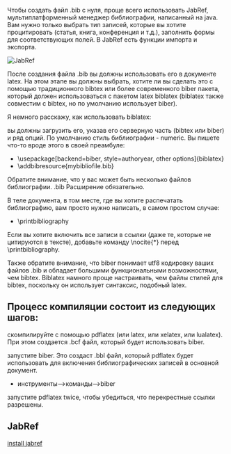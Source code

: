 
Чтобы создать файл .bib с нуля, проще всего использовать JabRef, мультиплатформенный менеджер библиографии, написанный на java. Вам нужно только выбрать тип записей, которые вы хотите процитировать (статья, книга, конференция и т.д.), заполнить формы для соответствующих полей. В JabRef есть функции импорта и экспорта.

![JabRef](/image/latex/JabRef.png)

После создания файла .bib вы должны использовать его в документе latex. На этом этапе вы должны выбрать, хотите ли вы сделать это с помощью традиционного bibtex или более современного biber пакета, который должен использоваться с пакетом latex biblatex (biblatex также совместим с bibtex, но по умолчанию использует biber).

Я немного расскажу, как использовать biblatex: 

вы должны загрузить его, указав его серверную часть (bibtex или biber) и ряд опций. По умолчанию стиль библиографии - numeric. Вы пишете что-то вроде этого в своей преамбуле:

- \usepackage[backend=biber, style=authoryear, other options]{biblatex}
- \addbibresource{mybibliofile.bib}


Обратите внимание, что у вас может быть несколько файлов библиографии. .bib Расширение обязательно.

В теле документа, в том месте, где вы хотите распечатать библиографию, вам просто нужно написать, в самом простом случае:

- \printbibliography

Если вы хотите включить все записи в ссылки (даже те, которые не цитируются в тексте), добавьте команду \nocite{*} перед \printbibliography. 

Также обратите внимание, что biber понимает utf8 кодировку ваших файлов .bib и обладает большими функциональными возможностями, чем bibtex. Biblatex намного проще настраивать, чем файлы стилей для bibtex, поскольку он использует синтаксис, подобный latex.

## Процесс компиляции состоит из следующих шагов:

скомпилируйте с помощью pdflatex (или latex, или xelatex, или lualatex). При этом создается .bcf файл, который будет использовать biber.

запустите biber. Это создаст .bbl файл, который pdflatex будет использовать для включения библиографических записей в основной документ.

- инструменты-->команды-->biber

запустите pdflatex twice, чтобы убедиться, что перекрестные ссылки разрешены.

## JabRef

[install jabref](https://github.com/JabRef/jabref/releases)